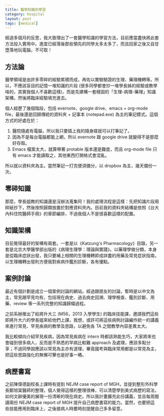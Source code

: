 ```yaml
---
title: 醫學知識的學習
category: hospital
layout: post
tags: [medical]
---
```

經過多個月的反思，我大致理出了一套醫學知識的學習方法，目前應當盡快將此套方法投入實用中。進度已經落後那些領先的同學太多太多了，而且回家之後又自甘墮落地玩電腦，不可取！

## 方法論
醫學領域是由許多零碎的經驗累積而成，再佐以實驗驗證的生理、藥理機轉等。所以，不應該盲目的記憶一堆知識的片段 (很多同學都會抄一堆學長姊的經驗或教學啥的，其實我個人不喜歡這樣)，而是先建構一套穩固的「生理-病理-藥理」知識架構，然後將臨床經驗填充進去。

個人經歷了幾個階段，包括 evernote、google drive、emacs + org-mode file，最後還是回歸傳統的資料夾 + 記事本 (notepad.exe) 為主的筆記模式。這個方式的好處在於：

1. 醫院隨處有電腦，所以我只要插上我的隨身碟就可以打筆記了。
2. 因為不是每台電腦都能上網，所以 evernote 跟 google drive 就變得不是那麼好存取。
3. Emacs 檔案太大，就算帶著 protable 版本還是難度，而且 org-mode file 只有 emacs 才能讀取之，其他東西打開格式會混亂。

所以就以資料夾為主。當然筆記一打完便須備分，以 dropbox 為主，幾天備份一次。

## 零碎知識
那麼，學長姐教的知識還是沒辦法蒐集阿！我的處理流程是這樣：先把知識片段用碎紙抄下，然後按照歸類放置於對應資料夾內。目前我的資料夾結構是依照《台大內科住院醫師手冊》的章節編排，不過我個人不是很喜歡這樣的配置。

## 知識架構
目前覺得最好的架構有兩套。一套是以《Katzung's Pharmacology》目錄，另一套是北京大學醫學部出版的《病理生理學：理論與實踐》。以藥理學做分類，本身是從臨床症狀出發，我只要補上相關的生理機轉即成詳盡的用藥及常見症狀指南。以生理機轉出發則方便我對疾病作鑑別診斷，各有優點。

## 案例討論
最近有個計劃是成立一個案例討論的網站。經過跟朋友的討論，暫時是以中文為主，常見跟罕見均有，包括現在病史、過去病史回溯、理學檢查、鑑別診斷、用藥、review 等一系列完整的知識歸檔過程。

之前系辦推出了給將升大三 (M56，2013 入學學生) 的臨床技能課，邀請我們這些即將升大六的學長姐來給他們上課，我想，或許可將這些病例討論編作統一的講義來進行常見、罕見疾病的教學及思路，以避免各 TA 之間教學內容差異太大。

我比較傾向介紹罕見疾病，因為常見疾病在 intern 時都該熟能生巧，大家將來也會碰到很多病人，反而是不熟悉的罕病比較難 approach 及處理，應該多點分享；不過同學說應該以常見為主亦有道理，畢竟國考與臨床常用都是以常見為主，把這些思路強化的無懈可擊也是好事一樁。

## 病歷書寫
之前陳偉德副校長上課時有提到 NEJM case report of MGH，並提到整形外科學長鄭旭棠醫師的整理，個人覺得這樣的整理很棒，可以清楚學到美式病歷的寫法，如何文辭優美的展現一份清晰的現在病史。所以我計畫擴充此份講義，並且每周閱讀兩份 NEJM case report of MGH 提升自己病歷書寫的能力。當然，也要把這些技能應用到臨床上，之後接病人時要時刻提醒自己多多留意。
